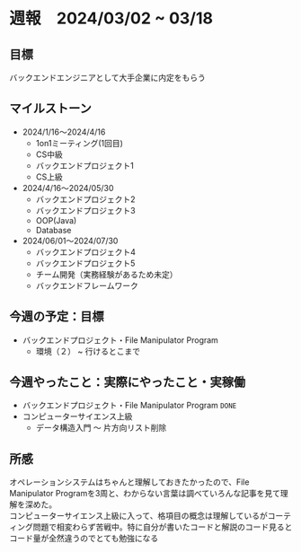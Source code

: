 # 週報　2024/03/02 ~ 03/18

## 目標
バックエンドエンジニアとして大手企業に内定をもらう

## マイルストーン
- 2024/1/16〜2024/4/16
    - 1on1ミーティング(1回目)
    - CS中級
    - バックエンドプロジェクト1
    - CS上級
- 2024/4/16〜2024/05/30
   - バックエンドプロジェクト2
   - バックエンドプロジェクト3
   - OOP(Java)
   - Database
- 2024/06/01〜2024/07/30
    - バックエンドプロジェクト4
    - バックエンドプロジェクト5
    - チーム開発（実務経験があるため未定）
    - バックエンドフレームワーク

## 今週の予定：目標
- バックエンドプロジェクト・File Manipulator Program
  - 環境（２） ~ 行けるとこまで

## 今週やったこと：実際にやったこと・実稼働
- バックエンドプロジェクト・File Manipulator Program `DONE`
- コンピューターサイエンス上級
  - データ構造入門 〜 片方向リスト削除
    
## 所感
オペレーションシステムはちゃんと理解しておきたかったので、File Manipulator Programを3周と、わからない言葉は調べていろんな記事を見て理解を深めた。  
コンピューターサイエンス上級に入って、格項目の概念は理解しているがコーティング問題で相変わらず苦戦中。特に自分が書いたコードと解説のコード見るとコード量が全然違うのでとても勉強になる
